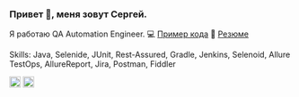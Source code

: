 ### Привет 👋, меня зовут Сергей.
Я работаю QA Automation Engineer. 💻 [Пример кода](https://github.com/sprokaev/Web-UI_API) 📎 [Резюме](https://drive.google.com/file/d/1-1azcAaBuap-VZtckGnlT0tT7pXh8ub4/view?usp=sharing)

Skills: Java, Selenide, JUnit, Rest-Assured, Gradle, Jenkins, Selenoid, Allure TestOps, AllureReport, Jira, Postman, Fiddler

[<img src='https://cdn.jsdelivr.net/npm/simple-icons@3.0.1/icons/linkedin.svg' alt='linkedin' height='20'>](https://www.linkedin.com/in/sergey-prokaev/)  [<img src='https://cdn.jsdelivr.net/npm/simple-icons@3.0.1/icons/telegram.svg' alt='telegram' height='20'>](https://t.me/sprokaev)  
